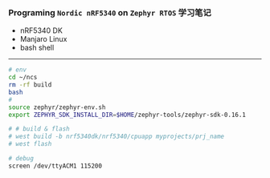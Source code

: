 ### Programing `Nordic nRF5340` on `Zephyr RTOS` 学习笔记

- nRF5340 DK
- Manjaro Linux
- bash shell

---

```bash
# env
cd ~/ncs
rm -rf build
bash
#
source zephyr/zephyr-env.sh
export ZEPHYR_SDK_INSTALL_DIR=$HOME/zephyr-tools/zephyr-sdk-0.16.1

# # build & flash
# west build -b nrf5340dk/nrf5340/cpuapp myprojects/prj_name
# west flash

# debug
screen /dev/ttyACM1 115200
```
